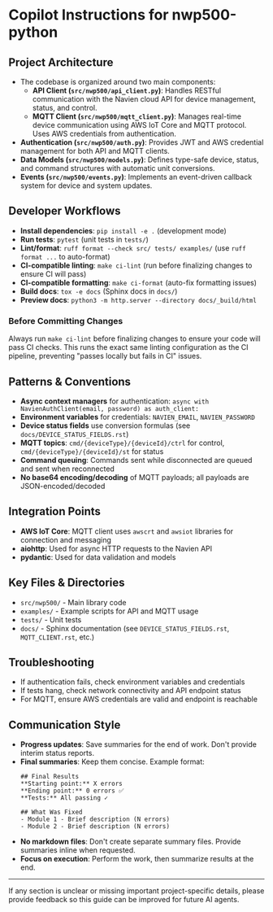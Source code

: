 # Copilot Instructions for nwp500-python

## Project Architecture
- The codebase is organized around two main components:
  - **API Client (`src/nwp500/api_client.py`)**: Handles RESTful communication with the Navien cloud API for device management, status, and control.
  - **MQTT Client (`src/nwp500/mqtt_client.py`)**: Manages real-time device communication using AWS IoT Core and MQTT protocol. Uses AWS credentials from authentication.
- **Authentication (`src/nwp500/auth.py`)**: Provides JWT and AWS credential management for both API and MQTT clients.
- **Data Models (`src/nwp500/models.py`)**: Defines type-safe device, status, and command structures with automatic unit conversions.
- **Events (`src/nwp500/events.py`)**: Implements an event-driven callback system for device and system updates.

## Developer Workflows
- **Install dependencies**: `pip install -e .` (development mode)
- **Run tests**: `pytest` (unit tests in `tests/`)
- **Lint/format**: `ruff format --check src/ tests/ examples/` (use `ruff format ...` to auto-format)
- **CI-compatible linting**: `make ci-lint` (run before finalizing changes to ensure CI will pass)
- **CI-compatible formatting**: `make ci-format` (auto-fix formatting issues)
- **Build docs**: `tox -e docs` (Sphinx docs in `docs/`)
- **Preview docs**: `python3 -m http.server --directory docs/_build/html`

### Before Committing Changes
Always run `make ci-lint` before finalizing changes to ensure your code will pass CI checks. This runs the exact same linting configuration as the CI pipeline, preventing "passes locally but fails in CI" issues.

## Patterns & Conventions
- **Async context managers** for authentication: `async with NavienAuthClient(email, password) as auth_client:`
- **Environment variables** for credentials: `NAVIEN_EMAIL`, `NAVIEN_PASSWORD`
- **Device status fields** use conversion formulas (see `docs/DEVICE_STATUS_FIELDS.rst`)
- **MQTT topics**: `cmd/{deviceType}/{deviceId}/ctrl` for control, `cmd/{deviceType}/{deviceId}/st` for status
- **Command queuing**: Commands sent while disconnected are queued and sent when reconnected
- **No base64 encoding/decoding** of MQTT payloads; all payloads are JSON-encoded/decoded

## Integration Points
- **AWS IoT Core**: MQTT client uses `awscrt` and `awsiot` libraries for connection and messaging
- **aiohttp**: Used for async HTTP requests to the Navien API
- **pydantic**: Used for data validation and models

## Key Files & Directories
- `src/nwp500/` - Main library code
- `examples/` - Example scripts for API and MQTT usage
- `tests/` - Unit tests
- `docs/` - Sphinx documentation (see `DEVICE_STATUS_FIELDS.rst`, `MQTT_CLIENT.rst`, etc.)

## Troubleshooting
- If authentication fails, check environment variables and credentials
- If tests hang, check network connectivity and API endpoint status
- For MQTT, ensure AWS credentials are valid and endpoint is reachable

## Communication Style
- **Progress updates**: Save summaries for the end of work. Don't provide interim status reports.
- **Final summaries**: Keep them concise. Example format:
  ```
  ## Final Results
  **Starting point:** X errors
  **Ending point:** 0 errors ✅
  **Tests:** All passing ✓
  
  ## What Was Fixed
  - Module 1 - Brief description (N errors)
  - Module 2 - Brief description (N errors)
  ```
- **No markdown files**: Don't create separate summary files. Provide summaries inline when requested.
- **Focus on execution**: Perform the work, then summarize results at the end.

---

If any section is unclear or missing important project-specific details, please provide feedback so this guide can be improved for future AI agents.

